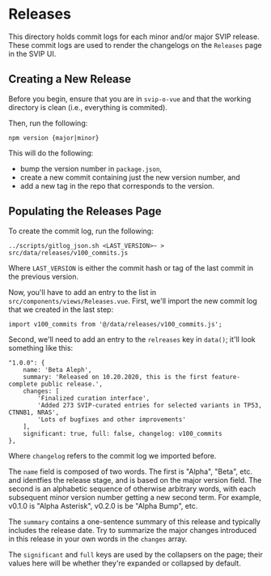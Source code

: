 # Releases

This directory holds commit logs for each minor and/or major SVIP release. These commit logs are used to render
the changelogs on the `Releases` page in the SVIP UI.

## Creating a New Release

Before you begin, ensure that you are in `svip-o-vue` and that the working directory is clean (i.e., everything
is commited).

Then, run the following:

`npm version {major|minor}`

This will do the following:

-   bump the version number in `package.json`,
-   create a new commit containing just the new version number, and
-   add a new tag in the repo that corresponds to the version.

## Populating the Releases Page

To create the commit log, run the following:

`../scripts/gitlog_json.sh <LAST_VERSION>~ > src/data/releases/v100_commits.js`

Where `LAST_VERSION` is either the commit hash or tag of the last commit in the previous version.

Now, you'll have to add an entry to the list in `src/components/views/Releases.vue`. First, we'll import the new
commit log that we created in the last step:

`import v100_commits from '@/data/releases/v100_commits.js';`

Second, we'll need to add an entry to the `relreases` key in `data()`; it'll look something like this:

```
"1.0.0": {
    name: 'Beta Aleph',
    summary: 'Released on 10.20.2020, this is the first feature-complete public release.',
    changes: [
        'Finalized curation interface',
        'Added 273 SVIP-curated entries for selected variants in TP53, CTNNB1, NRAS',
        'Lots of bugfixes and other improvements'
    ],
    significant: true, full: false, changelog: v100_commits
},
```

Where `changelog` refers to the commit log we imported before.

The `name` field is composed of two words. The first is "Alpha", "Beta", etc. and identfies the release stage, and is
based on the major version field. The second is an alphabetic sequence of otherwise arbitrary words, with each subsequent
minor version number getting a new second term. For example, v0.1.0 is "Alpha Asterisk", v0.2.0 is be "Alpha Bump", etc.

The `summary` contains a one-sentence summary of this release and typically includes the release date. Try to summarize
the major changes introduced in this release in your own words in the `changes` array.

The `significant` and `full` keys are used by the collapsers on the page; their values here will be whether they're
expanded or collapsed by default.
